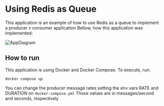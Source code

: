 # Using Redis as Queue

This application is an example of how to use Redis as a queue to implement a producer x consumer application
Bellow, how this application was implemented:

![AppDiagram](https://drive.usercontent.google.com/download?id=1kNE-EJMl33cKIlX7aJ04wak9_YRwN7FG)


## How to run
This application is using Docker and Docker Compose. To execute, run:
```
docker compose up
```

You can change the producer message rates setting the env vars RATE and DURATION on `docker-compose.yml`
Those values are in messages/second and seconds, respectively